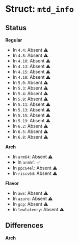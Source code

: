# Struct: <code>mtd_info</code>

## Status
<b>Regular</b>
<ul>
<li>
In <code>4.4</code>: Absent ⚠️
</li>
<li>
In <code>4.8</code>: Absent ⚠️
</li>
<li>
In <code>4.10</code>: Absent ⚠️
</li>
<li>
In <code>4.13</code>: Absent ⚠️
</li>
<li>
In <code>4.15</code>: Absent ⚠️
</li>
<li>
In <code>4.18</code>: Absent ⚠️
</li>
<li>
In <code>5.0</code>: Absent ⚠️
</li>
<li>
In <code>5.3</code>: Absent ⚠️
</li>
<li>
In <code>5.4</code>: Absent ⚠️
</li>
<li>
In <code>5.8</code>: Absent ⚠️
</li>
<li>
In <code>5.11</code>: Absent ⚠️
</li>
<li>
In <code>5.13</code>: Absent ⚠️
</li>
<li>
In <code>5.15</code>: Absent ⚠️
</li>
<li>
In <code>5.19</code>: Absent ⚠️
</li>
<li>
In <code>6.2</code>: Absent ⚠️
</li>
<li>
In <code>6.5</code>: Absent ⚠️
</li>
<li>
In <code>6.8</code>: Absent ⚠️
</li>
</ul>
<b>Arch</b>
<ul>
<li>
In <code>arm64</code>: Absent ⚠️
</li>
<li>
<details>
<summary>In <code>armhf</code>: ✅</summary>

```c
struct mtd_info {
    u_char type;
    uint32_t flags;
    uint32_t orig_flags;
    uint64_t size;
    uint32_t erasesize;
    uint32_t writesize;
    uint32_t writebufsize;
    uint32_t oobsize;
    uint32_t oobavail;
    unsigned int erasesize_shift;
    unsigned int writesize_shift;
    unsigned int erasesize_mask;
    unsigned int writesize_mask;
    unsigned int bitflip_threshold;
    const char *name;
    int index;
    const struct mtd_ooblayout_ops *ooblayout;
    const struct mtd_pairing_scheme *pairing;
    unsigned int ecc_step_size;
    unsigned int ecc_strength;
    int numeraseregions;
    struct mtd_erase_region_info *eraseregions;
    int (*_erase)(struct mtd_info *, struct erase_info *);
    int (*_point)(struct mtd_info *, loff_t, size_t, size_t *, void **, resource_size_t *);
    int (*_unpoint)(struct mtd_info *, loff_t, size_t);
    int (*_read)(struct mtd_info *, loff_t, size_t, size_t *, u_char *);
    int (*_write)(struct mtd_info *, loff_t, size_t, size_t *, const u_char *);
    int (*_panic_write)(struct mtd_info *, loff_t, size_t, size_t *, const u_char *);
    int (*_read_oob)(struct mtd_info *, loff_t, struct mtd_oob_ops *);
    int (*_write_oob)(struct mtd_info *, loff_t, struct mtd_oob_ops *);
    int (*_get_fact_prot_info)(struct mtd_info *, size_t, size_t *, struct otp_info *);
    int (*_read_fact_prot_reg)(struct mtd_info *, loff_t, size_t, size_t *, u_char *);
    int (*_get_user_prot_info)(struct mtd_info *, size_t, size_t *, struct otp_info *);
    int (*_read_user_prot_reg)(struct mtd_info *, loff_t, size_t, size_t *, u_char *);
    int (*_write_user_prot_reg)(struct mtd_info *, loff_t, size_t, size_t *, u_char *);
    int (*_lock_user_prot_reg)(struct mtd_info *, loff_t, size_t);
    int (*_writev)(struct mtd_info *, const struct kvec *, long unsigned int, loff_t, size_t *);
    void (*_sync)(struct mtd_info *);
    int (*_lock)(struct mtd_info *, loff_t, uint64_t);
    int (*_unlock)(struct mtd_info *, loff_t, uint64_t);
    int (*_is_locked)(struct mtd_info *, loff_t, uint64_t);
    int (*_block_isreserved)(struct mtd_info *, loff_t);
    int (*_block_isbad)(struct mtd_info *, loff_t);
    int (*_block_markbad)(struct mtd_info *, loff_t);
    int (*_max_bad_blocks)(struct mtd_info *, loff_t, size_t);
    int (*_suspend)(struct mtd_info *);
    void (*_resume)(struct mtd_info *);
    void (*_reboot)(struct mtd_info *);
    int (*_get_device)(struct mtd_info *);
    void (*_put_device)(struct mtd_info *);
    bool oops_panic_write;
    struct notifier_block reboot_notifier;
    struct mtd_ecc_stats ecc_stats;
    int subpage_sft;
    void *priv;
    struct module *owner;
    struct device dev;
    int usecount;
    struct mtd_debug_info dbg;
    struct nvmem_device *nvmem;
};
```
</details>
</li>
<li>
In <code>ppc64el</code>: Absent ⚠️
</li>
<li>
In <code>riscv64</code>: Absent ⚠️
</li>
</ul>
<b>Flavor</b>
<ul>
<li>
In <code>aws</code>: Absent ⚠️
</li>
<li>
In <code>azure</code>: Absent ⚠️
</li>
<li>
In <code>gcp</code>: Absent ⚠️
</li>
<li>
In <code>lowlatency</code>: Absent ⚠️
</li>
</ul>

## Differences
<b>Arch</b>
<ul>
</ul>
